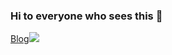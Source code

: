 ### Hi to everyone who sees this 👋
[<a href="https://govltjsdnd24.github.io/" target="_blank">Blog<img src="https://img.shields.io/badge/00000?style=plastic&logo=notion&logoColor=0A66C2"/></a>](https://img.shields.io/badge/Tech_Blog-green?style=for-the-badge&logo=GithubPages&logoColor=222222&link=https://govltjsdnd24.github.io)


<!--
**govltjsdnd24/govltjsdnd24** is a ✨ _special_ ✨ repository because its `README.md` (this file) appears on your GitHub profile.

Here are some ideas to get you started:

- 🔭 I’m currently working on ...
- 🌱 I’m currently learning ...
- 👯 I’m looking to collaborate on ...
- 🤔 I’m looking for help with ...
- 💬 Ask me about ...
- 📫 How to reach me: ...
- 😄 Pronouns: ...
- ⚡ Fun fact: ...
-->
